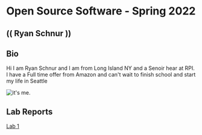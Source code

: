 # Open Source Software - Spring 2022
## (( Ryan Schnur ))

## Bio
Hi I am Ryan Schnur and I am from Long Island NY and a Senoir hear at RPI. I have a Full time offer from Amazon and can't wait to finish school and start my life in Seattle

![it's me](oss-repo-template\me.jpg "Me on Mt Rainier").

## Lab Reports
[Lab 1](labs/lab-01/report.md)